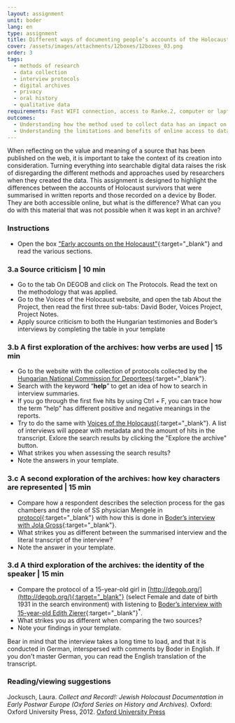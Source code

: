 ```yaml
---
layout: assignment
unit: boder
lang: en
type: assignment
title: Different ways of documenting people’s accounts of the Holocaust
cover: /assets/images/attachments/12boxes/12boxes_03.png
order: 3
tags:
  - methods of research
  - data collection
  - interview protocols
  - digital archives
  - privacy
  - oral history
  - qualitative data
requirements: Fast WIFI connection, access to Ranke.2, computer or laptop, application on laptop or computer to view video.
outcomes:
  - Understanding how the method used to collect data has an impact on its informative value for future researchers.
  - Understanding the limitations and benefits of online access to databases with personal narratives.
---
```


When reflecting on the value and meaning of a source that has been published on the web, it is important to take the context of its creation into consideration. Turning everything into searchable digital data raises the risk of disregarding the different methods and approaches used by researchers when they created the data. This assignment is designed to highlight the differences between the accounts of Holocaust survivors that were summarised in written reports and those recorded on a device by Boder. They are both accessible online, but what is the difference? What can you do with this material that was not possible when it was kept in an archive?

<!-- more -->

<!-- briefing-student -->

### Instructions
<!-- section-contents -->


- Open the box ["Early accounts on the Holocaust"](https://ranke2.uni.lu/klynt/en/#Intro){:target="_blank"} and read the various sections.

<!-- section -->

### 3.a  Source criticism | 10 min
<!-- section-contents -->

- Go to the tab On DEGOB and click on The Protocols. Read the text on the methodology that was applied.
- Go to the Voices of the Holocaust website, and open the tab About the Project, then read the first three sub-tabs: David Boder, Voices Project, Project Notes.
- Apply source criticism to both the Hungarian testimonies and Boder’s interviews by completing the table in your template

<!-- section -->

### 3.b  A first exploration of the archives: how verbs are used | 15 min
<!-- section-contents -->

- Go to the website with the collection of protocols collected by the [Hungarian National Commission for Deportees](http://degob.org/){:target="_blank"}.
- Search with the keyword “**help**” to get an idea of how to search in interview summaries.
- If you go through the first five hits by using Ctrl + F, you can trace how the term “help” has different positive and negative meanings in the reports.
- Try to do the same with [Voices of the Holocaust](https://voices.library.iit.edu/){:target="_blank"}.
 A list of interviews will appear with metadata and the amount of hits in the transcript. Exlore the search results by clicking the "Explore the archive" button. 
- What strikes you when assessing the search results?
- Note the answers in your template.

<!-- section -->

### 3.c  A second exploration of the archives: how key characters are represented | 15 min
<!-- section-contents -->

- Compare how a respondent describes the selection process for the gas chambers and the role of SS physician Mengele in [protocol](http://degob.org/index.php?showjk=131){:target="_blank"} with how this is done in [Boder’s interview with Jola Gross](https://iit.aviaryplatform.com/r/2804x54p2z){:target="_blank"}.
- What strikes you as different between the summarised interview and the literal transcript of the interview?
- Note the answer in your template.

<!-- section -->

### 3.d  A third exploration of the archives: the identity of the speaker | 15 min
<!-- section-contents -->

- Compare the protocol of a 15-year-old girl in [http://degob.org/](http://degob.org/){:target="_blank"} (select Female and date of birth 1931 in the search environment) with listening to [Boder’s interview with 15-year-old Edith Zierer](https://iit.aviaryplatform.com/r/0g3gx44z67){:target="_blank"}<sup>*</sup>.
- What strikes you as different when comparing the two sources?
- Note your findings in your template.

Bear in mind that the interview takes a long time to load, and that it is conducted in German, interspersed with comments by Boder in English. If you don't master German, you can read the English translation of the transcript.

<!-- section -->

### Reading/viewing  suggestions
<!-- section-contents -->

Jockusch, Laura. _Collect and Record!: Jewish Holocaust Documentation in Early Postwar Europe (Oxford Series on History and Archives)._ Oxford: Oxford University Press, 2012. [Oxford University Press](https://global.oup.com/academic/product/collect-and-record-9780199764556?cc=nl&lang=en&)

<!-- briefing-teacher -->
